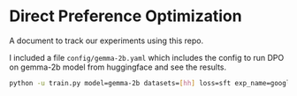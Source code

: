 # Direct Preference Optimization
A document to track our experiments using this repo.

I included a file `config/gemma-2b.yaml` which includes the config to run DPO on gemma-2b model from huggingface and see the results. 
```bash
python -u train.py model=gemma-2b datasets=[hh] loss=sft exp_name=google_dpo_gemma2b gradient_accumulation_steps=2 batch_size=64 eval_batch_size=32 trainer=BasicTrainer sample_during_eval=false
```